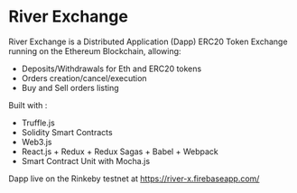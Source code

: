 # River Exchange

River Exchange is a Distributed Application (Dapp) ERC20 Token Exchange running on the Ethereum Blockchain, allowing:
- Deposits/Withdrawals for Eth and ERC20 tokens
- Orders creation/cancel/execution
- Buy and Sell orders listing

Built with :
- Truffle.js
- Solidity Smart Contracts
- Web3.js
- React.js + Redux + Redux Sagas +  Babel + Webpack
- Smart Contract Unit with Mocha.js

Dapp live on the Rinkeby testnet at https://river-x.firebaseapp.com/ 